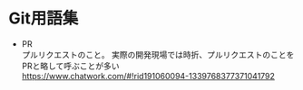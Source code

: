 # Git用語集

* PR  
  プルリクエストのこと。
  実際の開発現場では時折、プルリクエストのことをPRと略して呼ぶことが多い  
  https://www.chatwork.com/#!rid191060094-1339768377371041792

